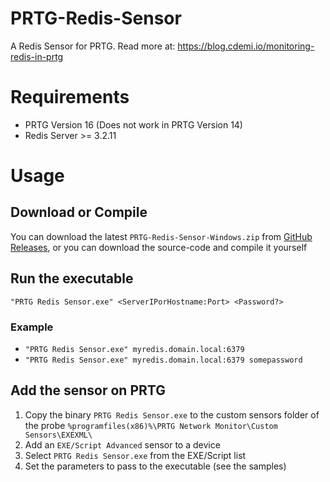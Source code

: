 # PRTG-Redis-Sensor
A Redis Sensor for PRTG. Read more at: https://blog.cdemi.io/monitoring-redis-in-prtg

# Requirements
* PRTG Version 16 (Does not work in PRTG Version 14)
* Redis Server >= 3.2.11

# Usage
## Download or Compile
You can download the latest `PRTG-Redis-Sensor-Windows.zip` from [GitHub Releases](https://github.com/cdemi/PRTG-Redis-Sensor/releases/latest), or you can download the source-code and compile it yourself

## Run the executable
`"PRTG Redis Sensor.exe" <ServerIPorHostname:Port> <Password?>`

### Example

- `"PRTG Redis Sensor.exe" myredis.domain.local:6379`
- `"PRTG Redis Sensor.exe" myredis.domain.local:6379 somepassword`

## Add the sensor on PRTG
1. Copy the binary `PRTG Redis Sensor.exe` to the custom sensors folder of the probe `%programfiles(x86)%\PRTG Network Monitor\Custom Sensors\EXEXML\`
1. Add an `EXE/Script Advanced` sensor to a device
2. Select `PRTG Redis Sensor.exe` from the EXE/Script list
3. Set the parameters to pass to the executable (see the samples)


